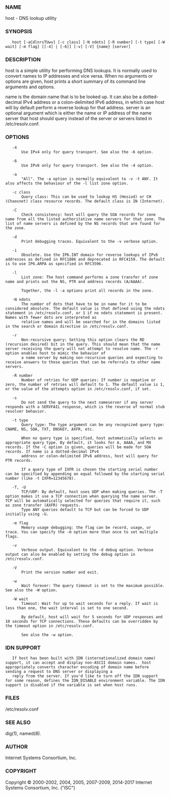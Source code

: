 ### NAME
host - DNS lookup utility

### SYNOPSIS
       host [-aCdlnrsTUwv] [-c class] [-N ndots] [-R number] [-t type] [-W wait] [-m flag] [[-4] | [-6]] [-v] [-V] {name} [server]

### DESCRIPTION
host is a simple utility for performing DNS lookups. It is normally used to convert names to IP addresses and vice versa. When no arguments or options are given, host prints a short summary of its command line arguments and options.

name is the domain name that is to be looked up. It can also be a dotted-decimal IPv4 address or a colon-delimited IPv6 address, in which case host will by default perform a reverse lookup for that address.  server is an optional argument
which is either the name or IP address of the name server that host should query instead of the server or servers listed in /etc/resolv.conf.

### OPTIONS
       -4
           Use IPv4 only for query transport. See also the -6 option.

       -6
           Use IPv6 only for query transport. See also the -4 option.

       -a
           "All". The -a option is normally equivalent to -v -t ANY. It also affects the behaviour of the -l list zone option.

       -c class
           Query class: This can be used to lookup HS (Hesiod) or CH (Chaosnet) class resource records. The default class is IN (Internet).

       -C
           Check consistency: host will query the SOA records for zone name from all the listed authoritative name servers for that zone. The list of name servers is defined by the NS records that are found for the zone.

       -d
           Print debugging traces. Equivalent to the -v verbose option.

       -i
           Obsolete. Use the IP6.INT domain for reverse lookups of IPv6 addresses as defined in RFC1886 and deprecated in RFC4159. The default is to use IP6.ARPA as specified in RFC3596.

       -l
           List zone: The host command performs a zone transfer of zone name and prints out the NS, PTR and address records (A/AAAA).

           Together, the -l -a options print all records in the zone.

       -N ndots
           The number of dots that have to be in name for it to be considered absolute. The default value is that defined using the ndots statement in /etc/resolv.conf, or 1 if no ndots statement is present. Names with fewer dots are interpreted as
           relative names and will be searched for in the domains listed in the search or domain directive in /etc/resolv.conf.

       -r
           Non-recursive query: Setting this option clears the RD (recursion desired) bit in the query. This should mean that the name server receiving the query will not attempt to resolve name. The -r option enables host to mimic the behavior of
           a name server by making non-recursive queries and expecting to receive answers to those queries that can be referrals to other name servers.

       -R number
           Number of retries for UDP queries: If number is negative or zero, the number of retries will default to 1. The default value is 1, or the value of the attempts option in /etc/resolv.conf, if set.

       -s
           Do not send the query to the next nameserver if any server responds with a SERVFAIL response, which is the reverse of normal stub resolver behavior.

       -t type
           Query type: The type argument can be any recognized query type: CNAME, NS, SOA, TXT, DNSKEY, AXFR, etc.

           When no query type is specified, host automatically selects an appropriate query type. By default, it looks for A, AAAA, and MX records. If the -C option is given, queries will be made for SOA records. If name is a dotted-decimal IPv4
           address or colon-delimited IPv6 address, host will query for PTR records.

           If a query type of IXFR is chosen the starting serial number can be specified by appending an equal followed by the starting serial number (like -t IXFR=12345678).

       -T, -U
           TCP/UDP: By default, host uses UDP when making queries. The -T option makes it use a TCP connection when querying the name server. TCP will be automatically selected for queries that require it, such as zone transfer (AXFR) requests.
           Type ANY queries default to TCP but can be forced to UDP initially using -U.

       -m flag
           Memory usage debugging: the flag can be record, usage, or trace. You can specify the -m option more than once to set multiple flags.

       -v
           Verbose output. Equivalent to the -d debug option. Verbose output can also be enabled by setting the debug option in /etc/resolv.conf.

       -V
           Print the version number and exit.

       -w
           Wait forever: The query timeout is set to the maximum possible. See also the -W option.

       -W wait
           Timeout: Wait for up to wait seconds for a reply. If wait is less than one, the wait interval is set to one second.

           By default, host will wait for 5 seconds for UDP responses and 10 seconds for TCP connections. These defaults can be overridden by the timeout option in /etc/resolv.conf.

           See also the -w option.

### IDN SUPPORT
       If host has been built with IDN (internationalized domain name) support, it can accept and display non-ASCII domain names.  host appropriately converts character encoding of domain name before sending a request to DNS server or displaying a
       reply from the server. If you'd like to turn off the IDN support for some reason, defines the IDN_DISABLE environment variable. The IDN support is disabled if the variable is set when host runs.

### FILES
/etc/resolv.conf

### SEE ALSO
dig(1), named(8).

### AUTHOR
Internet Systems Consortium, Inc.

### COPYRIGHT
Copyright © 2000-2002, 2004, 2005, 2007-2009, 2014-2017 Internet Systems Consortium, Inc. ("ISC")

